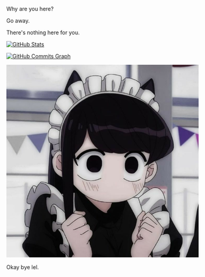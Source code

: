Why are you here?

Go away.

There's nothing here for you.

<a href="http://www.github.com/RenodoFTW"><img src="https://github-readme-stats.vercel.app/api?username=RenodoFTW&show_icons=true&theme=tokyonight&count_private=true&custom_title=Github%20Stats" alt="GitHub Stats" /></a>


<a href="http://www.github.com/RenodoFTW"><img src="https://activity-graph.herokuapp.com/graph?username=RenodoFTW&theme=tokyo-night&custom_title=GitHub%20Commits%20Graph&count_private=true" alt="GitHub Commits Graph" /></a>

<img src="Komi_Profile.jpg">












Okay bye lel.
<!---
RenodoFTW/RenodoFTW is a ✨ special ✨ repository because its `README.md` (this file) appears on your GitHub profile.
You can click the Preview link to take a look at your changes.
--->
